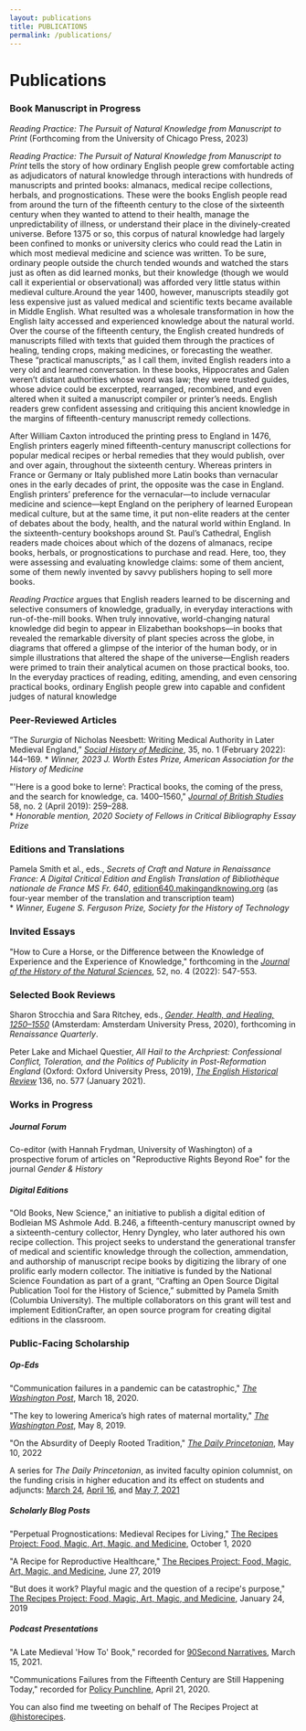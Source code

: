 ```yaml
---
layout: publications
title: PUBLICATIONS
permalink: /publications/
---
```

# Publications

### Book Manuscript in Progress
_Reading Practice: The Pursuit of Natural Knowledge from Manuscript to Print_ (Forthcoming from the University of Chicago Press, 2023)

_Reading Practice: The Pursuit of Natural Knowledge from Manuscript to Print_ tells the story of how ordinary English people grew comfortable acting as adjudicators of natural knowledge through interactions with hundreds of manuscripts and printed books: almanacs, medical recipe collections, herbals, and prognostications. These were the books English people read from around the turn of the fifteenth century to the close of the sixteenth century when they wanted to attend to their health, manage the unpredictability of illness, or understand their place in the divinely-created universe. Before 1375 or so, this corpus of natural knowledge had largely been confined to monks or university clerics who could read the Latin in which most medieval medicine and science was written. To be sure, ordinary people outside the church tended wounds and watched the stars just as often as did learned monks, but their knowledge (though we would call it experiential or observational) was afforded very little status within medieval culture.Around the year 1400, however, manuscripts steadily got less expensive just as valued medical and scientific texts became available in Middle English. What resulted was a wholesale transformation in how the English laity accessed and experienced knowledge about the natural world. Over the course of the fifteenth century, the English created hundreds of manuscripts filled with texts that guided them through the practices of healing, tending crops, making medicines, or forecasting the weather. These “practical manuscripts,” as I call them, invited English readers into a very old and learned conversation. In these books, Hippocrates and Galen weren’t distant authorities whose word was law; they were trusted guides, whose advice could be excerpted, rearranged, recombined, and even altered when it suited a manuscript compiler or printer’s needs. English readers grew confident assessing and critiquing this ancient knowledge in the margins of fifteenth-century manuscript remedy collections.

After William Caxton introduced the printing press to England in 1476, English printers eagerly mined fifteenth-century manuscript collections for popular medical recipes or herbal remedies that they would publish, over and over again, throughout the sixteenth century. Whereas printers in France or Germany or Italy published more Latin books than vernacular ones in the early decades of print, the opposite was the case in England. English printers’ preference for the vernacular—to include vernacular medicine and science—kept England on the periphery of learned European medical culture, but at the same time, it put non-elite readers at the center of debates about the body, health, and the natural world within England. In the sixteenth-century bookshops around St. Paul’s Cathedral, English readers made choices about which of the dozens of almanacs, recipe books, herbals, or prognostications to purchase and read. Here, too, they were assessing and evaluating knowledge claims: some of them ancient, some of them newly invented by savvy publishers hoping to sell more books. 

_Reading Practice_ argues that English readers learned to be discerning and selective consumers of knowledge, gradually, in everyday interactions with run-of-the-mill books. When truly innovative, world-changing natural knowledge did begin to appear in Elizabethan bookshops—in books that revealed the remarkable diversity of plant species across the globe, in diagrams that offered a glimpse of the interior of the human body, or in simple illustrations that altered the shape of the universe—English readers were primed to train their analytical acumen on those practical books, too. In the everyday practices of reading, editing, amending, and even censoring practical books, ordinary English people grew into capable and confident judges of natural knowledge


### Peer-Reviewed Articles

“The _Sururgia_ of Nicholas Neesbett: Writing Medical Authority in Later Medieval England,”
[_Social History of Medicine_](https://academic.oup.com/shm/article/35/1/144/6414565?guestAccessKey=05a89a2c-e8fd-498b-824e-7ce8a7b98e88), 35, no. 1 (February 2022): 144–169.
	* _Winner, 2023 J. Worth Estes Prize, American Association for the History of Medicine_

"'Here is a good boke to lerne’: Practical books, the coming of the press,
and the search for knowledge, ca. 1400–1560," [_Journal of British Studies_](https://www.cambridge.org/core/journals/journal-of-british-studies/article/here-is-a-good-boke-to-lerne-practical-books-the-coming-of-the-press-and-the-search-for-knowledge-ca-14001560/8217EBC4F6CE53F1084709587B7C2E12/share/a024150fe1501e59df5b45628147fdd3df550196) 58, no. 2
(April 2019): 259–288.  
	* _Honorable mention, 2020 Society of Fellows in Critical Bibliography Essay Prize_

### Editions and Translations

Pamela Smith et al., eds., _Secrets of Craft and Nature in Renaissance France: A Digital Critical Edition and English
Translation of Bibliothèque nationale de France MS Fr. 640_, [edition640.makingandknowing.org](https://edition640.makingandknowing.org)
(as four-year member of the translation and transcription team)  
	* _Winner, Eugene S. Ferguson Prize, Society for the History of Technology_

### Invited Essays

"How to Cure a Horse, or the Difference between the Knowledge of Experience and the Experience of Knowledge," forthcoming in the [_Journal of the History of the Natural Sciences_](/HSNS5204_03_Reynolds.pdf), 52, no. 4 (2022): 547-553. 

### Selected Book Reviews

Sharon Strocchia and Sara Ritchey, eds., [_Gender, Health, and Healing, 1250–1550_](https://doi.org/10.1017/rqx.2022.22) (Amsterdam: Amsterdam University Press, 2020), forthcoming in _Renaissance Quarterly_.

Peter Lake and Michael Questier, _All Hail to the Archpriest: Confessional Conflict, Toleration, and the Politics of Publicity in Post-Reformation England_ (Oxford: Oxford University Press, 2019), [_The English Historical Review_](https://academic.oup.com/ehr/advance-article/doi/10.1093/ehr/ceaa358/6121676?guestAccessKey=c3b5d91f-8f79-420c-b42a-e10e70e9384b) 136, no. 577 (January 2021).

### Works in Progress
##### Journal Forum
Co-editor (with Hannah Frydman, University of Washington) of a prospective forum of articles on "Reproductive Rights Beyond Roe" for the journal _Gender & History_

##### Digital Editions
"Old Books, New Science," an initiative to publish a digital edition of Bodleian MS Ashmole Add. B.246, a fifteenth-century manuscript owned by a sixteenth-century collector, Henry Dyngley, who later authored his own recipe collection. This project seeks to understand the generational transfer of medical and scientific knowledge through the collection, ammendation, and authorship of manuscript recipe books by digitizing the library of one prolific early modern collector. The initiative is funded by the National Science Foundation as part of a grant, “Crafting an Open Source Digital Publication Tool for the History of Science,” submitted by Pamela Smith (Columbia University). The multiple collaborators on this grant will test and implement EditionCrafter, an open source program for creating digital editions in the classroom.

### Public-Facing Scholarship

##### Op-Eds
"Communication failures in a pandemic can be catastrophic," [_The Washington Post_](https://www.washingtonpost.com/outlook/2020/03/18/communication-failures-pandemic-can-be-catastrophic/), March 18, 2020.

"The key to lowering America’s high rates of maternal mortality," [_The Washington Post_](https://www.washingtonpost.com/outlook/2019/05/09/key-lowering-americas-high-rates-maternal-mortality/), May 8, 2019.

"On the Absurdity of Deeply Rooted Tradition," [_The Daily Princetonian_](https://www.dailyprincetonian.com/article/2022/05/history-abortion-rooted-tradition-absurd-scholar), May 10, 2022

A series for _The Daily Princetonian_, as invited faculty opinion columnist, on the funding crisis in higher education and its effect on students and adjuncts: [March 24](https://www.dailyprincetonian.com/article/2021/03/princetons-campus-is-coming-back-to-life-but-what-about-the-rest-of-americas-universities), [April 16](https://www.dailyprincetonian.com/article/2021/04/princeton-students-support-anewdeal4highered-higher-education), and [May 7, 2021](https://www.dailyprincetonian.com/article/2021/05/student-debt-crisis-americas-higher-ed-system-professors-tenure-adjunct-princeton)

##### Scholarly Blog Posts
"Perpetual Prognostications: Medieval Recipes for Living," [The Recipes Project: Food, Magic, Art, Magic, and Medicine](https://recipes.hypotheses.org/17522), October 1, 2020

"A Recipe for Reproductive Healthcare," [The Recipes Project: Food, Magic, Art, Magic, and Medicine](https://recipes.hypotheses.org/15134), June 27, 2019

"But does it work? Playful magic and the question of a recipe's purpose," [The Recipes Project: Food, Magic, Art, Magic, and Medicine](https://recipes.hypotheses.org/14220), January 24, 2019

##### Podcast Presentations

"A Late Medieval 'How To' Book," recorded for [90Second Narratives](https://www.buzzsprout.com/925213/8138773), March 15, 2021.

"Communications Failures from the Fifteenth Century are Still Happening Today," recorded for [Policy Punchline](https://www.policypunchline.com/episodes/2020/4/21/melissa-reynolds), April 21, 2020.


You can also find me tweeting on behalf of The Recipes Project at [@historecipes](https://twitter.com/historecipes).
